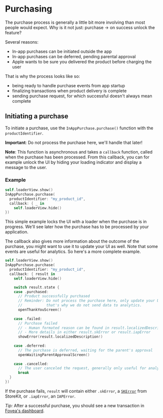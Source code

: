 # Purchasing
The purchase process is generally a little bit more involving than most people would expect. Why is it not just: purchase &rarr; on success unlock the feature?

Several reasons:
- In-app purchases can be initiated outside the app
- In-app purchases can be deferred, pending parental approval
- Apple wants to be sure you delivered the product before charging the user

That is why the process looks like so:
- being ready to handle purchase events from app startup
- finalizing transactions when product delivery is complete
- sending purchase request, for which successful doesn't always mean complete

## Initiating a purchase
To initiate a purchase, use the `InAppPurchase.purchase()` function with the `productIdentifier`.

**Important**: Do not process the purchase here, we'll handle that later!

**Note**: This function is asynchronous and takes a `callback` function, called when the purchase has been processed.
From this callback, you can for example unlock the UI by hiding your loading indicator and display a message to the user.

### **Example**

``` swift
self.loaderView.show()
InAppPurchase.purchase(
  productIdentifier: "my_product_id",
  callback: { _ in
    self.loaderView.hide()
})
```

This simple example locks the UI with a loader when the purchase is in progress. We'll see later how the purchase has to be processed by your application.

The callback also gives more information about the outcome of the purchase, you might want to use it to update your UI as well. Note that some events are useful for analytics. So here's a more complete example.

``` swift
self.loaderView.show()
InAppPurchase.purchase(
  productIdentifier: "my_product_id",
  callback: { result in
    self.loaderView.hide()

    switch result.state {
    case .purchased:
      // Product successfully purchased
      // Reminder: Do not process the purchase here, only update your UI.
      //           that's why we do not send data to analytics.
      openThankYouScreen()
      
    case .failed:
      // Purchase failed
      // - Human formated reason can be found in result.localizedDescription
      // - More details in either result.skError or result.iapError
      showError(result.localizedDescription!)
      
    case .deferred:
      // The purchase is deferred, waiting for the parent's approval
      openWaitingParentApprovalScreen()
      
    case .cancelled:
      // The user canceled the request, generally only useful for analytics.
      break
  }
})
```

If the purchase fails, `result` will contain either `.skError`, a [`SKError`](https://developer.apple.com/documentation/storekit/skerror/code) from StoreKit, or `.iapError`, an `IAPError`.

*Tip:* After a successful purchase, you should see a new transaction in [Fovea's dashboard](https://billing-dashboard.fovea.cc/transactions).
